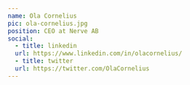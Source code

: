 ```yaml
---
name: Ola Cornelius
pic: ola-cornelius.jpg
position: CEO at Nerve AB
social:
  - title: linkedin
  url: https://www.linkedin.com/in/olacornelius/
  - title: twitter
  url: https://twitter.com/OlaCornelius
---
```

